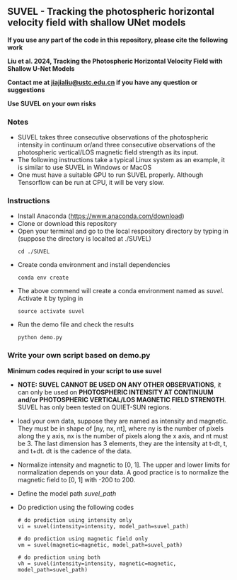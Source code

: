 ## SUVEL - Tracking the photospheric horizontal velocity field with shallow UNet models
**If you use any part of the code in this repository, please cite the following work**

**Liu et al. 2024, Tracking the Photospheric Horizontal Velocity Field with Shallow U-Net Models**

**Contact me at jiajialiu@ustc.edu.cn if you have any question or suggestions**

**Use SUVEL on your own risks** 

### Notes
* SUVEL takes three consecutive observations of the photospheric intensity in continuum or/and three consecutive observations of the photospheric vertical/LOS magnetic field strength as its input.
* The following instructions take a typical Linux system as an example, it is similar to use SUVEL in Windows or MacOS
* One must have a suitable GPU to run SUVEL properly. Although Tensorflow can be run at CPU, it will be very slow.

### Instructions

* Install Anaconda (https://www.anaconda.com/download)
* Clone or download this repository
* Open your terminal and go to the local respository directory by typing in (suppose the directory is localted at ./SUVEL)
    ```
    cd ./SUVEL
    ```
* Create conda environment and install dependencies
    ```
    conda env create
    ```
* The above commend will create a conda environment named as *suvel*. Activate it by typing in
    ```
    source activate suvel
    ```
* Run the demo file and check the results
    ```
    python demo.py
    ```

### Write your own script based on demo.py
**Minimum codes required in your script to use suvel**

* **NOTE: SUVEL CANNOT BE USED ON ANY OTHER OBSERVATIONS**, it can only be used on **PHOTOSPHERIC INTENSITY AT CONTINUUM and/or PHOTOSPHERIC VERTICAL/LOS MAGNETIC FIELD STRENGTH**. SUVEL has only been tested on QUIET-SUN regions.

* load your own data, suppose they are named as intensity and magnetic. They must be in shape of [ny, nx, nt], where ny is the number of pixels along the y axis, nx is the number of pixels along the x axis, and nt must be 3. The last dimension has 3 elements, they are the intensity at t-dt, t, and t+dt. dt is the cadence of the data.

* Normalize intensity and magnetic to [0, 1]. The upper and lower limits for normalization depends on your data. A good practice is to normalize the magnetic field to [0, 1] with -200 to 200.

* Define the model path *suvel_path*

* Do prediction using the following codes
    ```
    # do prediction using intensity only
    vi = suvel(intensity=intensity, model_path=suvel_path)

    # do prediction using magnetic field only
    vm = suvel(magnetic=magnetic, model_path=suvel_path)

    # do prediction using both
    vh = suvel(intensity=intensity, magnetic=magnetic, model_path=suvel_path)
    ```
